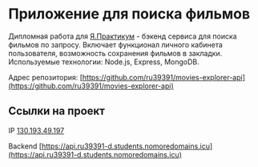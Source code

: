 # Приложение для поиска фильмов

Дипломная работа для [Я.Практикум](https://practicum.yandex.ru/web/) - бэкенд сервиса для поиска фильмов по запросу. Включает функционал личного кабинета пользователя, возможность сохранения фильмов в закладки. Используемые технологии: Node.js, Express, MongoDB.

Адрес репозитория: [https://github.com/ru39391/movies-explorer-api](https://github.com/ru39391/movies-explorer-api)

## Ссылки на проект

IP [130.193.49.197](130.193.49.197)

Backend [https://api.ru39391-d.students.nomoredomains.icu](https://api.ru39391-d.students.nomoredomains.icu)
